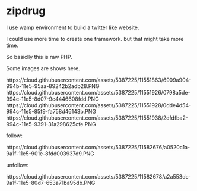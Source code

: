 # zipdrug
I use wamp environment to build a twitter like website.
</hr>
I could use more time to create one framework. but that might take more time. 
<p>So basiclly this is raw PHP.</p>
<p>Some images are shows here.</p>
https://cloud.githubusercontent.com/assets/5387225/11551863/6909a904-994b-11e5-95aa-89242b2adb28.PNG
https://cloud.githubusercontent.com/assets/5387225/11551926/0798a5de-994c-11e5-8d07-9c4446608fdd.PNG
https://cloud.githubusercontent.com/assets/5387225/11551928/0dde4d54-994c-11e5-85f9-fa758d46143b.PNG
https://cloud.githubusercontent.com/assets/5387225/11551938/2dfdfba2-994c-11e5-9391-31a298625cfe.PNG
<p>follow:</p>
https://cloud.githubusercontent.com/assets/5387225/11582676/a0520c1a-9a1f-11e5-901e-8fdd003937d9.PNG
<p>unfollow:</p>
https://cloud.githubusercontent.com/assets/5387225/11582678/a2a553dc-9a1f-11e5-80d7-653a71ba95db.PNG
